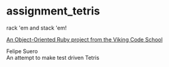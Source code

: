 assignment_tetris
=================

rack 'em and stack 'em!

[An Object-Oriented Ruby project from the Viking Code School](http://www.vikingcodeschool.com)

Felipe Suero
<br>
An attempt to make test driven Tetris